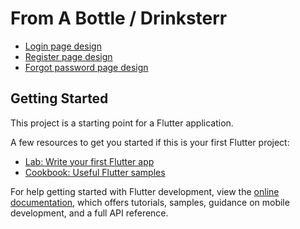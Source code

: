 # From A Bottle / Drinksterr

- [Login page design](https://www.nintyzeros.com/2021/01/flutter-login-signup.html)
- [Register page design](https://www.nintyzeros.com/2021/01/flutter-login-signup.html)
- [Forgot password page design](https://www.nintyzeros.com/2021/01/flutter-login-signup.html)

## Getting Started

This project is a starting point for a Flutter application.

A few resources to get you started if this is your first Flutter project:

- [Lab: Write your first Flutter app](https://docs.flutter.dev/get-started/codelab)
- [Cookbook: Useful Flutter samples](https://docs.flutter.dev/cookbook)

For help getting started with Flutter development, view the
[online documentation](https://docs.flutter.dev/), which offers tutorials,
samples, guidance on mobile development, and a full API reference.
